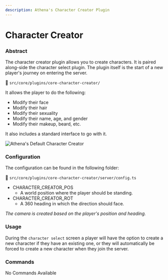 ```yaml
---
description: Athena's Character Creator Plugin
---
```


# Character Creator

### Abstract

The character creator plugin allows you to create characters. It is paired along-side the character select plugin. The plugin itself is the start of a new player's journey on entering the server.

📁 `src/core/plugins/core-character-creator/`

It allows the player to do the following:

* Modify their face
* Modify their hair
* Modify their sexuality
* Modify their name, age, and gender
* Modify their makeup, beard, etc.

It also includes a standard interface to go with it.

![Athena's Default Character Creator](https://i.imgur.com/eg19wA4.png)

### Configuration

The configuration can be found in the following folder:

📁 `src/core/plugins/core-character-creator/server/config.ts`

* CHARACTER\_CREATOR\_POS
  * A world position where the player should be standing.
* CHARACTER\_CREATOR\_ROT
  * A 360 heading in which the direction should face.

_The camera is created based on the player's position and heading._

### Usage

During the `character select` screen a player will have the option to create a new character if they have an existing one, or they will automatically be forced to create a new character when they join the server.

### Commands

No Commands Available
